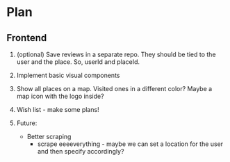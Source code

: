 # Plan

## Frontend

1. (optional) Save reviews in a separate repo. They should be tied to the user and the place. So, userId and placeId.
2. Implement basic visual components
3. Show all places on a map. Visited ones in a different color? Maybe a map icon with the logo inside?
4. Wish list - make some plans!

4. Future:
    - Better scraping
        - scrape eeeeverything - maybe we can set a location for the user and then specify accordingly?
